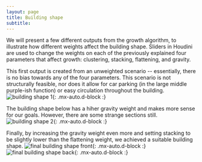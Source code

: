 ```yaml
---
layout: page
title: Building shape
subtitle: 
---
```


We will present a few different outputs from the growth algorithm, to illustrate how different weights affect the building shape. Sliders in Houdini are used to change the weights on each of the previously explained four parameters that affect growth: clustering, stacking, flattening, and gravity.

This first output is created from an unweighted scenario -- essentially, there is no bias towards any of the four parameters. This scenario is not structurally feasible, nor does it allow for car parking (in the large middle purple-ish function) or easy circulation throughout the building.
![building shape 1](/assets/img/buildingshape1.png){: .mx-auto.d-block :}

The building shape below has a hiher gravity weight and  makes more sense for our goals. However, there are some strange sections still.
![building shape 2](/assets/img/buildingshape2.png){: .mx-auto.d-block :}

Finally, by increasing the gravity weight even more and setting stacking to be slightly lower than the flattening weight, we achieved a suitable building shape.
![final building shape front](/assets/img/finalbuilding1.png){: .mx-auto.d-block :}![final building shape back](/assets/img/finalbuilding2.png){: .mx-auto.d-block :}

